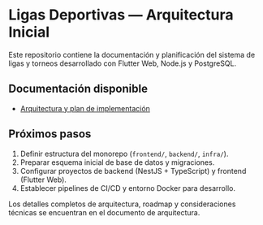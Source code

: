 # Ligas Deportivas — Arquitectura Inicial

Este repositorio contiene la documentación y planificación del sistema de ligas y torneos desarrollado con Flutter Web, Node.js y PostgreSQL.

## Documentación disponible
- [Arquitectura y plan de implementación](docs/architecture.md)

## Próximos pasos
1. Definir estructura del monorepo (`frontend/`, `backend/`, `infra/`).
2. Preparar esquema inicial de base de datos y migraciones.
3. Configurar proyectos de backend (NestJS + TypeScript) y frontend (Flutter Web).
4. Establecer pipelines de CI/CD y entorno Docker para desarrollo.

Los detalles completos de arquitectura, roadmap y consideraciones técnicas se encuentran en el documento de arquitectura.
